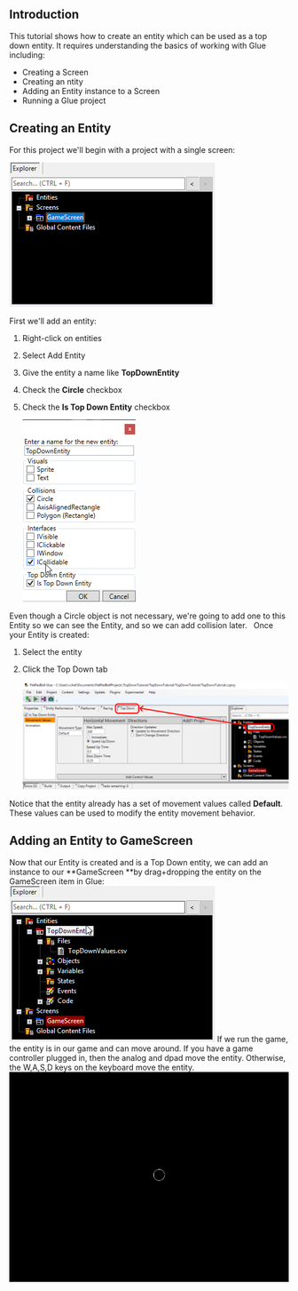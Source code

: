 ## Introduction

This tutorial shows how to create an entity which can be used as a top down entity. It requires understanding the basics of working with Glue including:

-   Creating a Screen
-   Creating an ntity
-   Adding an Entity instance to a Screen
-   Running a Glue project

## Creating an Entity

For this project we'll begin with a project with a single screen:

![](/media/2020-02-img_5e38eaf107295.png)

First we'll add an entity:

1.  Right-click on entities

2.  Select Add Entity

3.  Give the entity a name like **TopDownEntity**

4.  Check the **Circle** checkbox

5.  Check the **Is Top Down Entity** checkbox

    ![](/media/2020-02-img_5e38eb9ac7ae1.png)

Even though a Circle object is not necessary, we're going to add one to this Entity so we can see the Entity, and so we can add collision later.   Once your Entity is created:

1.  Select the entity

2.  Click the Top Down tab

    ![](/media/2020-02-img_5e38ebec22283.png)

Notice that the entity already has a set of movement values called **Default**. These values can be used to modify the entity movement behavior.

## Adding an Entity to GameScreen

Now that our Entity is created and is a Top Down entity, we can add an instance to our **GameScreen **by drag+dropping the entity on the GameScreen item in Glue: [![](/media/2020-02-2020_February_03_213300.gif)](/media/2020-02-2020_February_03_213300.gif) If we run the game, the entity is in our game and can move around. If you have a game controller plugged in, then the analog and dpad move the entity. Otherwise, the W,A,S,D keys on the keyboard move the entity. [![](/media/2020-02-2020_February_03_213503.gif)](/media/2020-02-2020_February_03_213503.gif)
